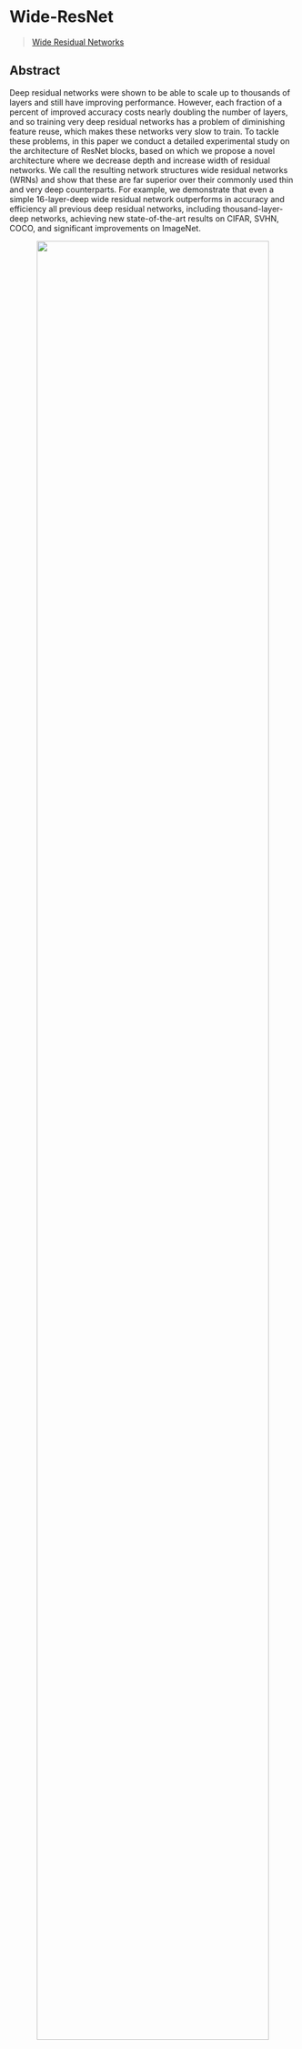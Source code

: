 # Wide-ResNet

> [Wide Residual Networks](https://arxiv.org/abs/1605.07146)
<!-- [ALGORITHM] -->

## Abstract

Deep residual networks were shown to be able to scale up to thousands of layers and still have improving performance. However, each fraction of a percent of improved accuracy costs nearly doubling the number of layers, and so training very deep residual networks has a problem of diminishing feature reuse, which makes these networks very slow to train. To tackle these problems, in this paper we conduct a detailed experimental study on the architecture of ResNet blocks, based on which we propose a novel architecture where we decrease depth and increase width of residual networks. We call the resulting network structures wide residual networks (WRNs) and show that these are far superior over their commonly used thin and very deep counterparts. For example, we demonstrate that even a simple 16-layer-deep wide residual network outperforms in accuracy and efficiency all previous deep residual networks, including thousand-layer-deep networks, achieving new state-of-the-art results on CIFAR, SVHN, COCO, and significant improvements on ImageNet.

<div align=center>
<img src="https://user-images.githubusercontent.com/26739999/156701329-2c7ec7bc-23da-401b-86bf-dea8567ccee8.png" width="90%"/>
</div>

## Results and models

### ImageNet-1k

|         Model         | Params(M) | Flops(G) | Top-1 (%) | Top-5 (%) | Config | Download |
|:---------------------:|:---------:|:--------:|:---------:|:---------:|:------:|:--------:|
| WRN-50\*              | 68.88     | 11.44    | 78.48     | 94.08     | [config](https://github.com/open-mmlab/mmclassification/blob/master/configs/wrn/wide-resnet50_8xb32_in1k.py) | [model](https://download.openmmlab.com/mmclassification/v0/wrn/wide-resnet50_3rdparty_8xb32_in1k_20220304-66678344.pth) |
| WRN-101\*             | 126.89    | 22.81    | 78.84     | 94.28     | [config](https://github.com/open-mmlab/mmclassification/blob/master/configs/wrn/wide-resnet101_8xb32_in1k.py) | [model](https://download.openmmlab.com/mmclassification/v0/wrn/wide-resnet101_3rdparty_8xb32_in1k_20220304-8d5f9d61.pth) |
| WRN-50 (timm)\*       | 68.88     | 11.44    | 81.45     | 95.53     | [config](https://github.com/open-mmlab/mmclassification/blob/master/configs/wrn/wide-resnet50_timm_8xb32_in1k.py) | [model](https://download.openmmlab.com/mmclassification/v0/wrn/wide-resnet50_3rdparty-timm_8xb32_in1k_20220304-83ae4399.pth) |

*Models with \* are converted from the [TorchVision](https://github.com/pytorch/vision/blob/main/torchvision/models/resnet.py) and [TIMM](https://github.com/rwightman/pytorch-image-models/blob/master). The config files of these models are only for inference. We don't ensure these config files' training accuracy and welcome you to contribute your reproduction results.*

## Citation

```bibtex
@INPROCEEDINGS{Zagoruyko2016WRN,
    author = {Sergey Zagoruyko and Nikos Komodakis},
    title = {Wide Residual Networks},
    booktitle = {BMVC},
    year = {2016}}
```
